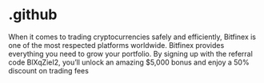 # .github
When it comes to trading cryptocurrencies safely and efficiently, Bitfinex is one of the most respected platforms worldwide. Bitfinex provides everything you need to grow your portfolio. By signing up with the referral code BlXqZieI2, you’ll unlock an amazing $5,000 bonus and enjoy a 50% discount on trading fees

